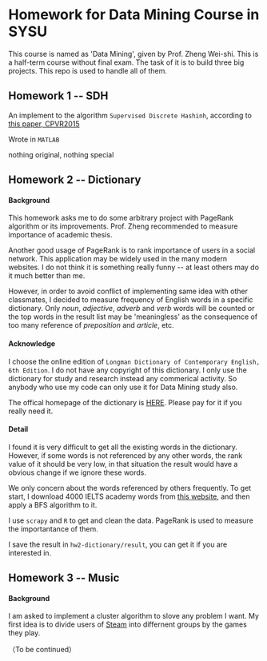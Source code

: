 # Homework for Data Mining Course in SYSU

This course is named as 'Data Mining', given by Prof. Zheng Wei-shi. This is a half-term course without final exam. The task of it is to build three big projects. This repo is used to handle all of them.

## Homework 1 -- SDH

An implement to the algorithm ``Supervised Discrete Hashinh``, according to [this paper, CPVR2015](https://www.cv-foundation.org/openaccess/content_cvpr_2015/papers/Shen_Supervised_Discrete_Hashing_2015_CVPR_paper.pdf)

Wrote in ``MATLAB``

nothing original, nothing special

## Homework 2 -- Dictionary

#### Background 

This homework asks me to do some arbitrary project with PageRank algorithm or its improvements. Prof. Zheng recommended to measure importance of academic thesis. 

Another good usage of PageRank is to rank importance of users in a social network. This application may be widely used in the many modern websites. I do not think it is something really funny -- at least others may do it much better than me.

However, in order to avoid conflict of implementing same idea with other classmates, I decided to measure  frequency of English words in a specific dictionary. Only *noun*, *adjective*, *adverb* and *verb* words will be counted or the top words in the result list may be 'meaningless' as the consequence of too many reference of *preposition* and *article*, etc.

#### Acknowledge

I choose the online edition of ``Longman Dictionary of Contemporary English, 6th Edition``. I do not have any copyright of this dictionary. I only use the dictionary for study and research instead any commerical activity. So anybody who use my code can only use it for Data Mining study also. 

The offical homepage of the dictionary is [HERE](http://global.longmandictionaries.com). Please pay for it if you really need it.

#### Detail

I found it is very difficult to get all the existing words in the dictionary. However, if some words is not referenced by any other words, the rank value of it should be very low, in that situation the result would have a obvious change if we ignore these words.

We only concern about the words referenced by others frequently. To get start, I download 4000 IELTS academy words from [this website](https://www.examword.com/ielts-list/4000-academic-word-1?la=en), and then apply a BFS algorithm to it.

I use ``scrapy`` and ``R`` to get and clean the data. PageRank is used to measure the importantance of them.

I save the result in ``hw2-dictionary/result``, you can get it if you are interested in. 

## Homework 3 -- Music

#### Background

I am asked to implement a cluster algorithm to slove any problem I want. My first idea is to divide users of [Steam](store.steampowered.com) into differnent groups by the games they play. 

（To be continued）
